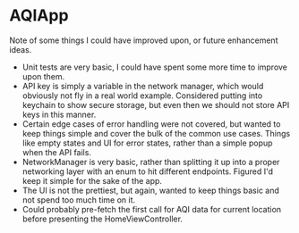# AQIApp

Note of some things I could have improved upon, or future enhancement ideas.

- Unit tests are very basic, I could have spent some more time to improve upon them.
- API key is simply a variable in the network manager, which would obviously not fly in a real world example. Considered putting into keychain to show secure storage, but even then we should not store API keys in this manner.
- Certain edge cases of error handling were not covered, but wanted to keep things simple and cover the bulk of the common use cases. Things like empty states and UI for error states, rather than a simple popup when the API fails.
- NetworkManager is very basic, rather than splitting it up into a proper networking layer with an enum to hit different endpoints. Figured I'd keep it simple for the sake of the app.
- The UI is not the prettiest, but again, wanted to keep things basic and not spend too much time on it.
- Could probably pre-fetch the first call for AQI data for current location before presenting the HomeViewController.
